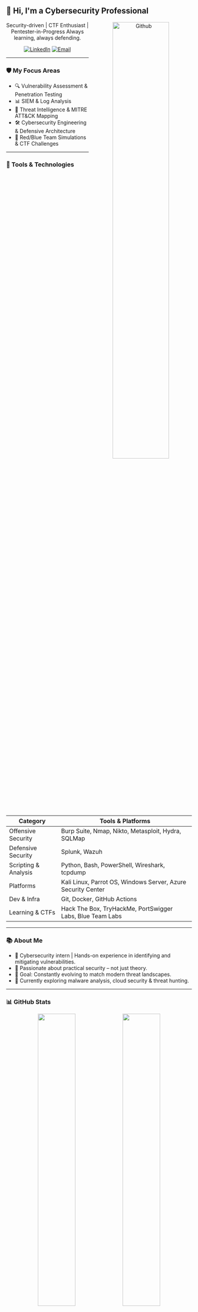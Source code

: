 

## 👋 Hi, I'm a Cybersecurity Professional

<div align="center">

<!-- Any image aligned to the right. Beware the width -->
<img width="55%" align="right" alt="Github" src="https://raw.githubusercontent.com/onimur/.github/master/.resources/git-header.svg" />

<p>
Security-driven | CTF Enthusiast | Pentester-in-Progress  
Always learning, always defending.
</p>

[![LinkedIn](https://img.shields.io/badge/LinkedIn-blue?style=flat&logo=linkedin)](https://www.linkedin.com/in/amalalexcheriyan) 
[![Email](https://img.shields.io/badge/Gmail-red?style=flat&logo=gmail&logoColor=white)](mailto:amalalexcheriyan@gmail.com)

</div>

---

### 🛡️ My Focus Areas

- 🔍 Vulnerability Assessment & Penetration Testing  
- 📊 SIEM & Log Analysis  
- 🧠 Threat Intelligence & MITRE ATT&CK Mapping  
- 🛠️ Cybersecurity Engineering & Defensive Architecture  
- 🎯 Red/Blue Team Simulations & CTF Challenges

---

### 🧰 Tools & Technologies

| Category            | Tools & Platforms                                                |
|---------------------|------------------------------------------------------------------|
| Offensive Security  | Burp Suite, Nmap, Nikto, Metasploit, Hydra, SQLMap              |
| Defensive Security  | Splunk, Wazuh                                                   |
| Scripting & Analysis| Python, Bash, PowerShell, Wireshark, tcpdump                    |
| Platforms           | Kali Linux, Parrot OS, Windows Server, Azure Security Center    |
| Dev & Infra         | Git, Docker, GitHub Actions                                     |
| Learning & CTFs     | Hack The Box, TryHackMe, PortSwigger Labs, Blue Team Labs       |

---

### 📚 About Me

- 💼 Cybersecurity intern | Hands-on experience in identifying and mitigating vulnerabilities.
- 🧪 Passionate about practical security – not just theory.
- 🎯 Goal: Constantly evolving to match modern threat landscapes.
- 📖 Currently exploring malware analysis, cloud security & threat hunting.

---

### 📊 GitHub Stats

<div align="center">
  <img src="https://github-readme-stats.vercel.app/api?username=amalalexcheriyaan&show_icons=true&theme=dark" width="45%" />
  <img src="https://github-readme-stats.vercel.app/api/top-langs/?username=amalalexcheriyaan&layout=compact&theme=dark" width="45%" />
</div>

---

### 🔗 Let’s Connect

- 🌐 [LinkedIn](https://www.linkedin.com/in/amalalexcheriyan)
- 📧 [Email](mailto:amalalexcheriyan@gmail.com)

---

> “The quieter you become, the more you are able to hear.”  
> — **Ram Dass** (A quote I apply both in life and in cybersecurity 👨‍💻)
